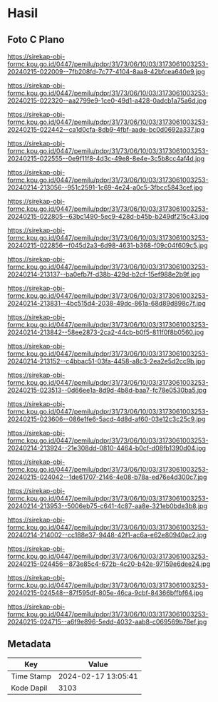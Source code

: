 # Hasil

## Foto C Plano

https://sirekap-obj-formc.kpu.go.id/0447/pemilu/pdpr/31/73/06/10/03/3173061003253-20240215-022009--7fb208fd-7c77-4104-8aa8-42bfcea640e9.jpg

https://sirekap-obj-formc.kpu.go.id/0447/pemilu/pdpr/31/73/06/10/03/3173061003253-20240215-022320--aa2799e9-1ce0-49d1-a428-0adcb1a75a6d.jpg

https://sirekap-obj-formc.kpu.go.id/0447/pemilu/pdpr/31/73/06/10/03/3173061003253-20240215-022442--ca1d0cfa-8db9-4fbf-aade-bc0d0692a337.jpg

https://sirekap-obj-formc.kpu.go.id/0447/pemilu/pdpr/31/73/06/10/03/3173061003253-20240215-022555--0e9f11f8-4d3c-49e8-8e4e-3c5b8cc4af4d.jpg

https://sirekap-obj-formc.kpu.go.id/0447/pemilu/pdpr/31/73/06/10/03/3173061003253-20240214-213056--951c2591-1c69-4e24-a0c5-3fbcc5843cef.jpg

https://sirekap-obj-formc.kpu.go.id/0447/pemilu/pdpr/31/73/06/10/03/3173061003253-20240215-022805--63bc1490-5ec9-428d-b45b-b249df215c43.jpg

https://sirekap-obj-formc.kpu.go.id/0447/pemilu/pdpr/31/73/06/10/03/3173061003253-20240215-022856--f045d2a3-6d98-4631-b368-f09c04f609c5.jpg

https://sirekap-obj-formc.kpu.go.id/0447/pemilu/pdpr/31/73/06/10/03/3173061003253-20240214-213137--ba0efb7f-d38b-429d-b2cf-15ef988e2b9f.jpg

https://sirekap-obj-formc.kpu.go.id/0447/pemilu/pdpr/31/73/06/10/03/3173061003253-20240214-213831--4bc515d4-2038-49dc-861a-68d89d898c7f.jpg

https://sirekap-obj-formc.kpu.go.id/0447/pemilu/pdpr/31/73/06/10/03/3173061003253-20240214-213842--58ee2873-2ca2-44cb-b0f5-811f0f8b0560.jpg

https://sirekap-obj-formc.kpu.go.id/0447/pemilu/pdpr/31/73/06/10/03/3173061003253-20240214-213152--c4bbac51-03fa-4458-a8c3-2ea2e5d2cc9b.jpg

https://sirekap-obj-formc.kpu.go.id/0447/pemilu/pdpr/31/73/06/10/03/3173061003253-20240215-023513--0d66ee1a-8d9d-4b8d-baa7-fc78e0530ba5.jpg

https://sirekap-obj-formc.kpu.go.id/0447/pemilu/pdpr/31/73/06/10/03/3173061003253-20240215-023606--086e1fe6-5acd-4d8d-af60-03e12c3c25c9.jpg

https://sirekap-obj-formc.kpu.go.id/0447/pemilu/pdpr/31/73/06/10/03/3173061003253-20240214-213924--21e308dd-0810-4464-b0cf-d08fb1390d04.jpg

https://sirekap-obj-formc.kpu.go.id/0447/pemilu/pdpr/31/73/06/10/03/3173061003253-20240215-024042--1de61707-2146-4e08-b78a-ed76e4d300c7.jpg

https://sirekap-obj-formc.kpu.go.id/0447/pemilu/pdpr/31/73/06/10/03/3173061003253-20240214-213953--5006eb75-c641-4c87-aa8e-321eb0bde3b8.jpg

https://sirekap-obj-formc.kpu.go.id/0447/pemilu/pdpr/31/73/06/10/03/3173061003253-20240214-214002--cc188e37-9448-42f1-ac6a-e62e80940ac2.jpg

https://sirekap-obj-formc.kpu.go.id/0447/pemilu/pdpr/31/73/06/10/03/3173061003253-20240215-024456--873e85c4-672b-4c20-b42e-97159e6dee24.jpg

https://sirekap-obj-formc.kpu.go.id/0447/pemilu/pdpr/31/73/06/10/03/3173061003253-20240215-024548--87f595df-805e-46ca-9cbf-84366bffbf64.jpg

https://sirekap-obj-formc.kpu.go.id/0447/pemilu/pdpr/31/73/06/10/03/3173061003253-20240215-024715--a6f9e896-5edd-4032-aab8-c069569b78ef.jpg


## Metadata

| Key        | Value               |
| ---------- | ------------------- |
| Time Stamp | 2024-02-17 13:05:41 |
| Kode Dapil | 3103                |



